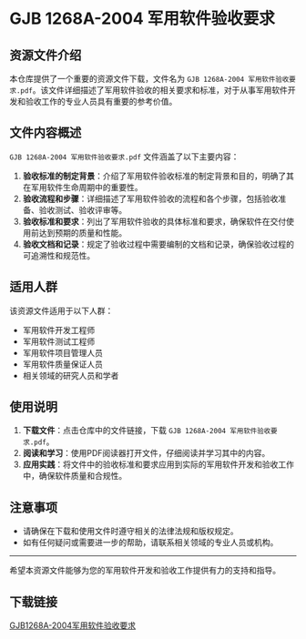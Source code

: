 # GJB 1268A-2004 军用软件验收要求

## 资源文件介绍

本仓库提供了一个重要的资源文件下载，文件名为 `GJB 1268A-2004 军用软件验收要求.pdf`。该文件详细描述了军用软件验收的相关要求和标准，对于从事军用软件开发和验收工作的专业人员具有重要的参考价值。

## 文件内容概述

`GJB 1268A-2004 军用软件验收要求.pdf` 文件涵盖了以下主要内容：

1. **验收标准的制定背景**：介绍了军用软件验收标准的制定背景和目的，明确了其在军用软件生命周期中的重要性。
2. **验收流程和步骤**：详细描述了军用软件验收的流程和各个步骤，包括验收准备、验收测试、验收评审等。
3. **验收标准和要求**：列出了军用软件验收的具体标准和要求，确保软件在交付使用前达到预期的质量和性能。
4. **验收文档和记录**：规定了验收过程中需要编制的文档和记录，确保验收过程的可追溯性和规范性。

## 适用人群

该资源文件适用于以下人群：

- 军用软件开发工程师
- 军用软件测试工程师
- 军用软件项目管理人员
- 军用软件质量保证人员
- 相关领域的研究人员和学者

## 使用说明

1. **下载文件**：点击仓库中的文件链接，下载 `GJB 1268A-2004 军用软件验收要求.pdf`。
2. **阅读和学习**：使用PDF阅读器打开文件，仔细阅读并学习其中的内容。
3. **应用实践**：将文件中的验收标准和要求应用到实际的军用软件开发和验收工作中，确保软件质量和合规性。

## 注意事项

- 请确保在下载和使用文件时遵守相关的法律法规和版权规定。
- 如有任何疑问或需要进一步的帮助，请联系相关领域的专业人员或机构。

---

希望本资源文件能够为您的军用软件开发和验收工作提供有力的支持和指导。

## 下载链接

[GJB1268A-2004军用软件验收要求](https://pan.quark.cn/s/cddc590216d5)